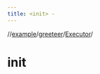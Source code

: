 ```yaml
---
title: <init> -
---
```

//[example](../../index.html)/[greeteer](../index.html)/[Executor](index.html)/[<init>](-init-.html)



# init  


